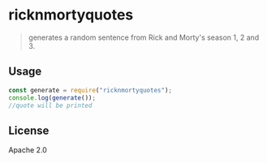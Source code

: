 # ricknmortyquotes

> generates a random sentence from Rick and Morty's season 1, 2 and 3.


## Usage

```js
const generate = require("ricknmortyquotes");
console.log(generate());
//quote will be printed
```

## License

Apache 2.0
